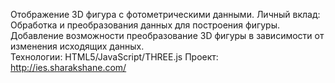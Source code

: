 Отображение 3D фигура c фотометрическими данными. 
Личный вклад: Обработка и преобразования данных для построения фигуры. Добавление возможности преобразование 3D фигуры в зависимости от изменения исходящих данных.  
Технологии: HTML5/JavaScript/THREE.js 
Проект: http://ies.sharakshane.com/ 
